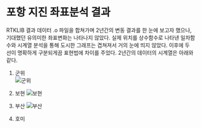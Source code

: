 # 포항 지진 좌표분석 결과  
  
  RTKLIB 결과 데이터 .o 파일을 합쳐가며 2년간의 변동 결과를 한 눈에 보고자 했으나, 기대했던 유의미한 좌표변화는 나타나지 않았다. 실제 위치를 상수함수로 나타낸 일차함수와 시계열 분석을 통해 도시한 그래프는 겹쳐져서 거의 눈에 띄지 않았다. 이후에 두 선이 명확하게 구분되게끔 표현법에 차이를 주었다.
  2년간의 데이터의 시계열은 아래와 같다.
  
1. 군위  
![군위](https://user-images.githubusercontent.com/92227496/139859655-6dd94b71-bbcf-42f8-a18d-b0226852ac54.jpg)
  
2. 보현
![보현](https://user-images.githubusercontent.com/92227496/139862457-2fa5b0bd-ef12-4af0-9e73-8c5292b4149e.jpg)
  
3. 부산
![부산](https://user-images.githubusercontent.com/92227496/139862470-937faea9-f333-44eb-92b7-784bda5ba939.jpg)

4. 호미
